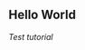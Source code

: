 [title]:# (Tutorial 2)
[description]:# (This is a test tutorial 2)
[thumbnail]:# (images/icons/fer.png)
[published]:# (2022-05-20)
## Hello World 
*Test tutorial*